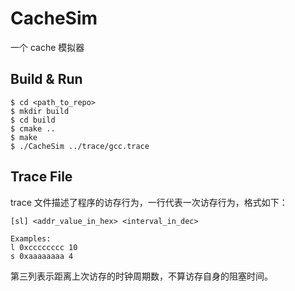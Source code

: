 # CacheSim

一个 cache 模拟器

## Build & Run

```
$ cd <path_to_repo>
$ mkdir build
$ cd build
$ cmake ..
$ make
$ ./CacheSim ../trace/gcc.trace
```

## Trace File

trace 文件描述了程序的访存行为，一行代表一次访存行为，格式如下：

```
[sl] <addr_value_in_hex> <interval_in_dec>

Examples:
l 0xcccccccc 10
s 0xaaaaaaaa 4
```

第三列表示距离上次访存的时钟周期数，不算访存自身的阻塞时间。
